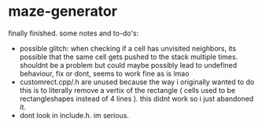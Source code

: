 # maze-generator
finally finished.
some notes and to-do's:
 - possible glitch: when checking if a cell has unvisited neighbors, its possible that the same cell gets pushed to the stack multiple times. shouldnt be a problem but   could maybe possibly lead to undefined behaviour, fix or dont, seems to work fine as is lmao
 - customrect.cpp/.h are unused because the way i originally wanted to do this is to literally remove a vertix of the rectangle ( cells used to be rectangleshapes instead of 4 lines ). this didnt work so i just abandoned it.
 - dont look in include.h. im serious. 
